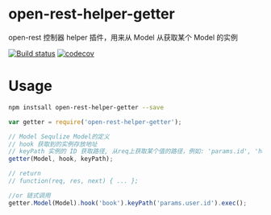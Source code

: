 # open-rest-helper-getter

open-rest 控制器 helper 插件，用来从 Model 从获取某个 Model 的实例

[![Build status](https://api.travis-ci.org/open-node/open-rest-helper-getter.svg?branch=master)](https://travis-ci.org/open-node/open-rest-helper-getter)
[![codecov](https://codecov.io/gh/open-node/open-rest-helper-getter/branch/master/graph/badge.svg)](https://codecov.io/gh/open-node/open-rest-helper-getter)

# Usage

```bash
npm instsall open-rest-helper-getter --save
```

```js
var getter = require('open-rest-helper-getter');

// Model Sequlize Model的定义
// hook 获取到的实例存放地址
// keyPath 实例的 ID 获取路径, 从req上获取某个值的路径，例如: 'params.id', 'hooks.user.name', 分别代表读取 req.params.id, req.hooks.user.name
getter(Model, hook, keyPath);

// return
// function(req, res, next) { ... };

//or 链式调用
getter.Model(Model).hook('book').keyPath('params.user.id').exec();
```
